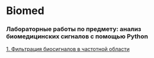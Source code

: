 # Biomed

### Лабораторные работы по предмету: анализ биомедицинских сигналов с помощью Python

[1. Фильтрация биосигналов в частотной области](https://github.com/vmokook/Heuristic-algorithms/blob/main/AAA/AAA.md)
